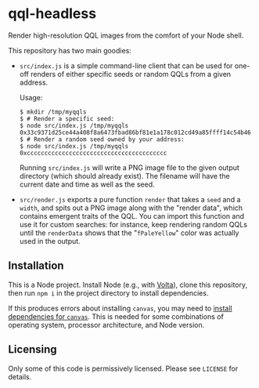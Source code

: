 # qql-headless

Render high-resolution QQL images from the comfort of your Node shell.

This repository has two main goodies:

  - `src/index.js` is a simple command-line client that can be used for one-off
    renders of either specific seeds or random QQLs from a given address.

    Usage:

    ```
    $ mkdir /tmp/myqqls
    $ # Render a specific seed:
    $ node src/index.js /tmp/myqqls 0x33c9371d25ce44a408f8a6473fbad86bf81e1a178c012cd49a85ffff14c54b46
    $ # Render a random seed owned by your address:
    $ node src/index.js /tmp/myqqls 0xcccccccccccccccccccccccccccccccccccccccc
    ```

    Running `src/index.js` will write a PNG image file to the given output
    directory (which should already exist). The filename will have the current
    date and time as well as the seed.

  - `src/render.js` exports a pure function `render` that takes a `seed` and a
    `width`, and spits out a PNG image along with the "render data", which
    contains emergent traits of the QQL. You can import this function and use
    it for custom searches: for instance, keep rendering random QQLs until the
    `renderData` shows that the "`fPaleYellow`" color was actually used in the
    output.

## Installation

This is a Node project. Install Node (e.g., with [Volta][]), clone this
repository, then run `npm i` in the project directory to install dependencies.

If this produces errors about installing `canvas`, you may need to [install
dependencies for `canvas`][canvas-deps]. This is needed for some combinations
of operating system, processor architecture, and Node version.

[Volta]: https://volta.sh/
[canvas-deps]: https://github.com/Automattic/node-canvas#compiling

## Licensing

Only some of this code is permissively licensed. Please see `LICENSE` for
details.
